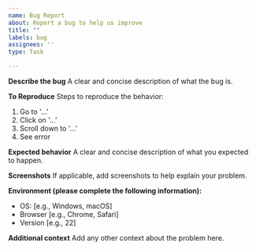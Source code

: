 ```yaml
---
name: Bug Report
about: Report a bug to help us improve
title: ""
labels: bug
assignees: ''
type: Task

---
```


**Describe the bug**
A clear and concise description of what the bug is.

**To Reproduce**
Steps to reproduce the behavior:
1. Go to '...'
2. Click on '...'
3. Scroll down to '...'
4. See error

**Expected behavior**
A clear and concise description of what you expected to happen.

**Screenshots**
If applicable, add screenshots to help explain your problem.

**Environment (please complete the following information):**
- OS: [e.g., Windows, macOS]
- Browser [e.g., Chrome, Safari]
- Version [e.g., 22]

**Additional context**
Add any other context about the problem here.